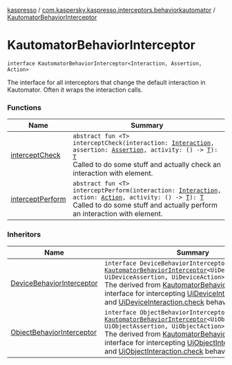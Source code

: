 [kaspresso](../../index.md) / [com.kaspersky.kaspresso.interceptors.behaviorkautomator](../index.md) / [KautomatorBehaviorInterceptor](./index.md)

# KautomatorBehaviorInterceptor

`interface KautomatorBehaviorInterceptor<Interaction, Assertion, Action>`

The interface for all interceptors that change the default interaction in Kautomator. Often it wraps the interaction calls.

### Functions

| Name | Summary |
|---|---|
| [interceptCheck](intercept-check.md) | `abstract fun <T> interceptCheck(interaction: `[`Interaction`](index.md#Interaction)`, assertion: `[`Assertion`](index.md#Assertion)`, activity: () -> `[`T`](intercept-check.md#T)`): `[`T`](intercept-check.md#T)<br>Called to do some stuff and actually check an interaction with element. |
| [interceptPerform](intercept-perform.md) | `abstract fun <T> interceptPerform(interaction: `[`Interaction`](index.md#Interaction)`, action: `[`Action`](index.md#Action)`, activity: () -> `[`T`](intercept-perform.md#T)`): `[`T`](intercept-perform.md#T)<br>Called to do some stuff and actually perform an interaction with element. |

### Inheritors

| Name | Summary |
|---|---|
| [DeviceBehaviorInterceptor](../-device-behavior-interceptor.md) | `interface DeviceBehaviorInterceptor : `[`KautomatorBehaviorInterceptor`](./index.md)`<UiDeviceInteraction, UiDeviceAssertion, UiDeviceAction>`<br>The derived from [KautomatorBehaviorInterceptor](./index.md) interface for intercepting [UiDeviceInteraction.perform](#) and [UiDeviceInteraction.check](#) behavior. |
| [ObjectBehaviorInterceptor](../-object-behavior-interceptor.md) | `interface ObjectBehaviorInterceptor : `[`KautomatorBehaviorInterceptor`](./index.md)`<UiObjectInteraction, UiObjectAssertion, UiObjectAction>`<br>The derived from [KautomatorBehaviorInterceptor](./index.md) interface for intercepting [UiObjectInteraction.perform](#) and [UiObjectInteraction.check](#) behavior. |
